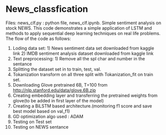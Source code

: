 # News_classfication
Files: news_clf.py : python file, news_clf.ipynb.
Simple sentiment analysis on stock NEWS.
This code demonstrates a simple application of LSTM and methods to apply sequential deep learning techniques on real life problems.
The flow of the code as follows:
  1) Loding data set: 
                    1) News sentiment data set downloaded from kaggle link
                    2) IMDB sentiment analysis dataset downloaded from kaggle link
  2) Text preprocessing:
                    1) Remove all the spl char and number in the sentance
  3) Splitting the dataset set in to train, test, val.
  4) Tokanization transform on all three split with Tokanization_fit on train set.
  5) Downloading Glove pretrained 6B, T=100 from http://nlp.stanford.edu/data/glove.6B.zip
  6) Creating embedding layer and transferring the pretrained weights from glove(to be added in first layer of the model)
  7) Creating a BiLSTM based architecture.(monitoring f1 score and save best model based on val_f1)
  8) GD optimization algo used : ADAM
  9) Testing on Test set
  10) Testing on NEWS sentance
  
  
